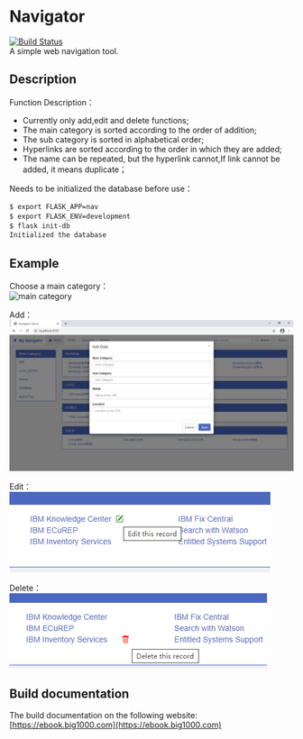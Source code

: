 # Navigator
[![Build Status](https://travis-ci.org/bond-huang/navigator.svg?branch=main)](https://travis-ci.org/bond-huang/navigator)   
A simple web navigation tool.
## Description 
Function Description：
- Currently only add,edit and delete functions;
- The main category is sorted according to the order of addition;
- The sub category is sorted in alphabetical order;
- Hyperlinks are sorted according to the order in which they are added;
- The name can be repeated, but the hyperlink cannot,If link cannot be added, it means duplicate；

Needs to be initialized the database before use：
```sh
$ export FLASK_APP=nav
$ export FLASK_ENV=development
$ flask init-db
Initialized the database
```
## Example
Choose a main category：   
![main category](https://github.com/bond-huang/navigator/raw/main/home.png)

Add：   
![Add](add.png)

Edit：   
![Edit](edit.png)

Delete：   
![Delete](delete.png)

## Build documentation 
The build documentation on the following website:     
[https://ebook.big1000.com](https://ebook.big1000.com)

